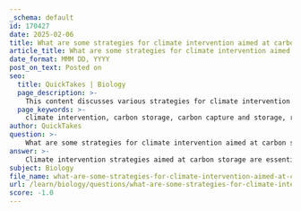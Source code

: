 ```yaml
---
_schema: default
id: 170427
date: 2025-02-06
title: What are some strategies for climate intervention aimed at carbon storage, and what challenges do they face?
article_title: What are some strategies for climate intervention aimed at carbon storage, and what challenges do they face?
date_format: MMM DD, YYYY
post_on_text: Posted on
seo:
  title: QuickTakes | Biology
  page_description: >-
    This content discusses various strategies for climate intervention focused on carbon storage, including carbon capture and storage, reforestation, and sustainable agriculture, as well as the challenges these strategies face such as costs, emissions, and public acceptance.
  page_keywords: >-
    climate intervention, carbon storage, carbon capture and storage, reforestation, sustainable agriculture, BECCS, geoengineering, global cooperation, climate change, challenges, emissions, public acceptance, monitoring, ecosystem impacts
author: QuickTakes
question: >-
    What are some strategies for climate intervention aimed at carbon storage, and what challenges do they face?
answer: >-
    Climate intervention strategies aimed at carbon storage are essential for mitigating the impacts of climate change. Here are some key strategies along with the challenges they face:\n\n### Strategies for Climate Intervention\n\n1. **Carbon Capture and Storage (CCS)**:\n   - **Mechanism**: CCS involves capturing carbon dioxide (CO2) emissions from industrial sources, such as power plants, before they enter the atmosphere. The captured CO2 is then transported and stored underground in geological formations, such as depleted oil and gas fields or deep saline aquifers.\n   - **Benefits**: This technology can significantly reduce emissions from large point sources and can be integrated with existing energy infrastructure, facilitating a transition to lower-carbon energy systems.\n\n2. **Reforestation and Afforestation**:\n   - **Mechanism**: Planting trees and restoring forests enhance carbon sequestration, as trees absorb CO2 from the atmosphere. This not only helps in reducing atmospheric carbon but also supports biodiversity and ecosystem health.\n   - **Benefits**: These practices can provide additional benefits such as improved air quality, habitat restoration, and increased resilience to climate impacts.\n\n3. **Promoting Sustainable Agriculture**:\n   - **Mechanism**: Implementing sustainable agricultural practices, such as no-till farming, crop rotation, and organic farming, can enhance soil carbon storage and reduce emissions from farming activities.\n   - **Benefits**: These practices improve soil health and productivity while contributing to carbon sequestration.\n\n4. **Bioenergy with Carbon Capture and Storage (BECCS)**:\n   - **Mechanism**: This approach combines biomass energy production with CCS, capturing the CO2 emitted during biomass combustion and storing it underground.\n   - **Benefits**: BECCS can provide renewable energy while simultaneously reducing atmospheric CO2 levels.\n\n5. **Geoengineering Approaches**:\n   - **Mechanism**: These include techniques aimed at enhancing natural carbon sinks, such as ocean fertilization or direct air capture technologies.\n   - **Benefits**: They have the potential to remove significant amounts of CO2 from the atmosphere.\n\n6. **Global Cooperation**:\n   - **Mechanism**: Climate change is a global issue that requires coordinated efforts across nations. International agreements, such as the Paris Agreement, aim to unite countries in their efforts to reduce carbon emissions and limit global warming.\n   - **Benefits**: Collaborative efforts can lead to shared technologies, funding, and strategies for effective carbon storage.\n\n### Challenges Faced\n\n1. **High Costs**:\n   - Implementing CCS and other carbon storage technologies can be expensive, requiring significant investment in infrastructure and technology development.\n\n2. **Potential Emissions from Mechanisms**:\n   - Some carbon storage methods may inadvertently lead to emissions during the capture, transport, or storage processes, which can undermine their effectiveness.\n\n3. **Public Acceptance**:\n   - There may be resistance from local communities regarding the establishment of carbon storage sites, particularly for underground storage, due to concerns about safety and environmental impacts.\n\n4. **Technical Limitations**:\n   - The effectiveness of CCS and other technologies depends on the availability of suitable geological formations for CO2 storage and the scalability of these technologies.\n\n5. **Long-term Monitoring**:\n   - Ensuring the long-term integrity of carbon storage sites requires ongoing monitoring and management to prevent leaks and ensure that stored CO2 remains sequestered.\n\n6. **Ecosystem Impacts**:\n   - Large-scale reforestation or afforestation efforts can have unintended consequences on local ecosystems, including changes in land use and biodiversity impacts.\n\nIn conclusion, while there are several promising strategies for climate intervention aimed at carbon storage, they face significant challenges that must be addressed to ensure their effectiveness and sustainability in combating climate change.
subject: Biology
file_name: what-are-some-strategies-for-climate-intervention-aimed-at-carbon-storage-and-what-challenges-do-they-face.md
url: /learn/biology/questions/what-are-some-strategies-for-climate-intervention-aimed-at-carbon-storage-and-what-challenges-do-they-face
score: -1.0
---
```


&nbsp;